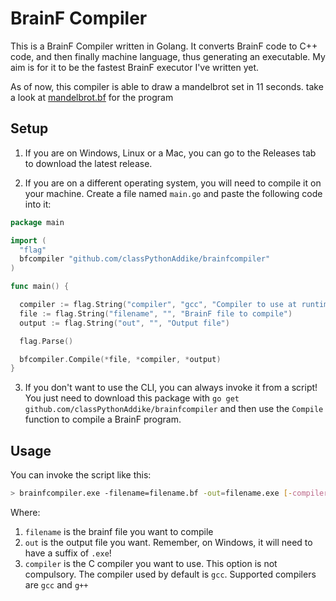 # BrainF Compiler

This is a BrainF Compiler written in Golang. It converts BrainF code to C++ code, and then finally machine language, thus generating an executable. My aim is for it to be the fastest BrainF executor I've written yet.

As of now, this compiler is able to draw a mandelbrot set in 11 seconds. take a look at [mandelbrot.bf](/mandelbrot.bf) for the program


## Setup

1. If you are on Windows, Linux or a Mac, you can go to the Releases tab to download the latest release.

2. If you are on a different operating system, you will need to compile it on your machine. Create a file named `main.go` and paste the following code into it:

```go
package main

import (
  "flag"
  bfcompiler "github.com/classPythonAddike/brainfcompiler"
)

func main() {

  compiler := flag.String("compiler", "gcc", "Compiler to use at runtime")
  file := flag.String("filename", "", "BrainF file to compile")
  output := flag.String("out", "", "Output file")

  flag.Parse()

  bfcompiler.Compile(*file, *compiler, *output)
}
```

3. If you don't want to use the CLI, you can always invoke it from a script! You just need to download this package with `go get github.com/classPythonAddike/brainfcompiler` and then use the `Compile` function to compile a BrainF program.

## Usage

You can invoke the script like this:
```sh
> brainfcompiler.exe -filename=filename.bf -out=filename.exe [-compiler="g++"]
```
Where:
1. `filename` is the brainf file you want to compile
2. `out` is the output file you want. Remember, on Windows, it will need to have a suffix of `.exe`!
3. `compiler` is the C compiler you want to use. This option is not compulsory. The compiler used by default is `gcc`. Supported compilers are `gcc` and `g++`
